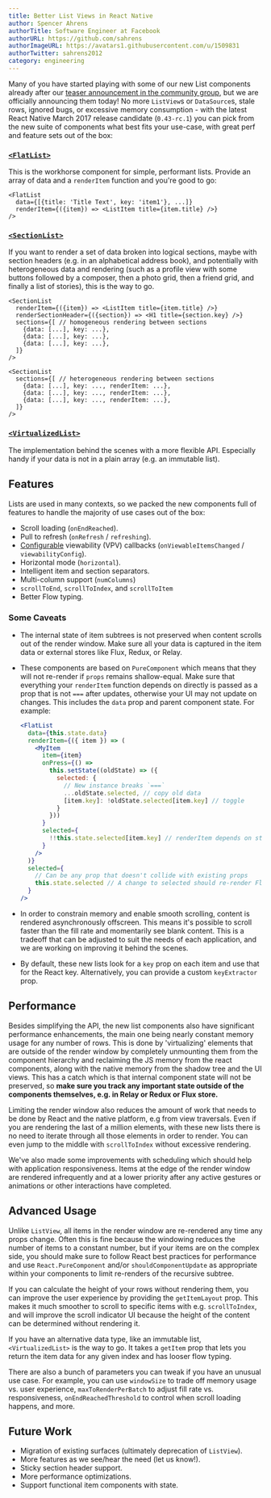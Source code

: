 ```yaml
---
title: Better List Views in React Native
author: Spencer Ahrens
authorTitle: Software Engineer at Facebook
authorURL: https://github.com/sahrens
authorImageURL: https://avatars1.githubusercontent.com/u/1509831
authorTwitter: sahrens2012
category: engineering
---
```


Many of you have started playing with some of our new List components already after our [teaser announcement in the community group](https://www.facebook.com/groups/react.native.community/permalink/921378591331053), but we are officially announcing them today! No more `ListView`s or `DataSource`s, stale rows, ignored bugs, or excessive memory consumption - with the latest React Native March 2017 release candidate (`0.43-rc.1`) you can pick from the new suite of components what best fits your use-case, with great perf and feature sets out of the box:

### [`<FlatList>`](/website/docs/flatlist)

This is the workhorse component for simple, performant lists. Provide an array of data and a `renderItem` function and you're good to go:

```
<FlatList
  data={[{title: 'Title Text', key: 'item1'}, ...]}
  renderItem={({item}) => <ListItem title={item.title} />}
/>
```

### [`<SectionList>`](/website/docs/sectionlist)

If you want to render a set of data broken into logical sections, maybe with section headers (e.g. in an alphabetical address book), and potentially with heterogeneous data and rendering (such as a profile view with some buttons followed by a composer, then a photo grid, then a friend grid, and finally a list of stories), this is the way to go.

```
<SectionList
  renderItem={({item}) => <ListItem title={item.title} />}
  renderSectionHeader={({section}) => <H1 title={section.key} />}
  sections={[ // homogeneous rendering between sections
    {data: [...], key: ...},
    {data: [...], key: ...},
    {data: [...], key: ...},
  ]}
/>

<SectionList
  sections={[ // heterogeneous rendering between sections
    {data: [...], key: ..., renderItem: ...},
    {data: [...], key: ..., renderItem: ...},
    {data: [...], key: ..., renderItem: ...},
  ]}
/>
```

### [`<VirtualizedList>`](/website/docs/virtualizedlist)

The implementation behind the scenes with a more flexible API. Especially handy if your data is not in a plain array (e.g. an immutable list).

## Features

Lists are used in many contexts, so we packed the new components full of features to handle the majority of use cases out of the box:

- Scroll loading (`onEndReached`).
- Pull to refresh (`onRefresh` / `refreshing`).
- [Configurable](https://github.com/facebook/react-native/blob/master/Libraries/CustomComponents/Lists/ViewabilityHelper.js) viewability (VPV) callbacks (`onViewableItemsChanged` / `viewabilityConfig`).
- Horizontal mode (`horizontal`).
- Intelligent item and section separators.
- Multi-column support (`numColumns`)
- `scrollToEnd`, `scrollToIndex`, and `scrollToItem`
- Better Flow typing.

### Some Caveats

- The internal state of item subtrees is not preserved when content scrolls out of the render window. Make sure all your data is captured in the item data or external stores like Flux, Redux, or Relay.

- These components are based on `PureComponent` which means that they will not re-render if `props` remains shallow-equal. Make sure that everything your `renderItem` function depends on directly is passed as a prop that is not `===` after updates, otherwise your UI may not update on changes. This includes the `data` prop and parent component state. For example:

  ```jsx
  <FlatList
    data={this.state.data}
    renderItem={({ item }) => (
      <MyItem
        item={item}
        onPress={() =>
          this.setState((oldState) => ({
            selected: {
              // New instance breaks `===`
              ...oldState.selected, // copy old data
              [item.key]: !oldState.selected[item.key] // toggle
            }
          }))
        }
        selected={
          !!this.state.selected[item.key] // renderItem depends on state
        }
      />
    )}
    selected={
      // Can be any prop that doesn't collide with existing props
      this.state.selected // A change to selected should re-render FlatList
    }
  />
  ```

- In order to constrain memory and enable smooth scrolling, content is rendered asynchronously offscreen. This means it's possible to scroll faster than the fill rate and momentarily see blank content. This is a tradeoff that can be adjusted to suit the needs of each application, and we are working on improving it behind the scenes.

- By default, these new lists look for a `key` prop on each item and use that for the React key. Alternatively, you can provide a custom `keyExtractor` prop.

## Performance

Besides simplifying the API, the new list components also have significant performance enhancements, the main one being nearly constant memory usage for any number of rows. This is done by 'virtualizing' elements that are outside of the render window by completely unmounting them from the component hierarchy and reclaiming the JS memory from the react components, along with the native memory from the shadow tree and the UI views. This has a catch which is that internal component state will not be preserved, so **make sure you track any important state outside of the components themselves, e.g. in Relay or Redux or Flux store.**

Limiting the render window also reduces the amount of work that needs to be done by React and the native platform, e.g from view traversals. Even if you are rendering the last of a million elements, with these new lists there is no need to iterate through all those elements in order to render. You can even jump to the middle with `scrollToIndex` without excessive rendering.

We've also made some improvements with scheduling which should help with application responsiveness. Items at the edge of the render window are rendered infrequently and at a lower priority after any active gestures or animations or other interactions have completed.

## Advanced Usage

Unlike `ListView`, all items in the render window are re-rendered any time any props change. Often this is fine because the windowing reduces the number of items to a constant number, but if your items are on the complex side, you should make sure to follow React best practices for performance and use `React.PureComponent` and/or `shouldComponentUpdate` as appropriate within your components to limit re-renders of the recursive subtree.

If you can calculate the height of your rows without rendering them, you can improve the user experience by providing the `getItemLayout` prop. This makes it much smoother to scroll to specific items with e.g. `scrollToIndex`, and will improve the scroll indicator UI because the height of the content can be determined without rendering it.

If you have an alternative data type, like an immutable list, `<VirtualizedList>` is the way to go. It takes a `getItem` prop that lets you return the item data for any given index and has looser flow typing.

There are also a bunch of parameters you can tweak if you have an unusual use case. For example, you can use `windowSize` to trade off memory usage vs. user experience, `maxToRenderPerBatch` to adjust fill rate vs. responsiveness, `onEndReachedThreshold` to control when scroll loading happens, and more.

## Future Work

- Migration of existing surfaces (ultimately deprecation of `ListView`).
- More features as we see/hear the need (let us know!).
- Sticky section header support.
- More performance optimizations.
- Support functional item components with state.
